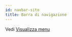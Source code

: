 ```yaml
---
id: navbar-sito
title: Barra di navigazione
---
```


Vedi [Visualizza menu](./menus-display#navigation-bar)